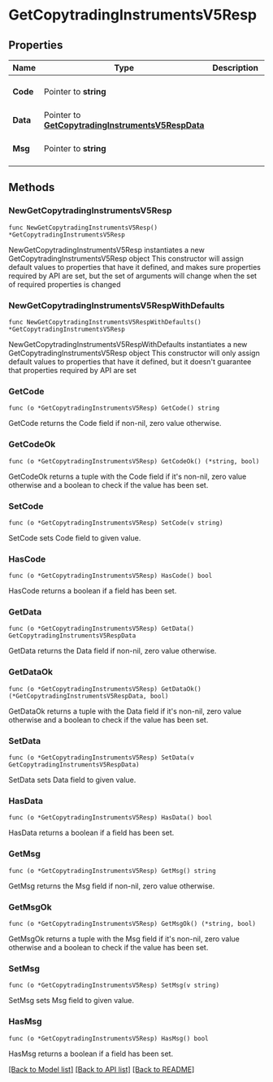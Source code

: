 # GetCopytradingInstrumentsV5Resp

## Properties

Name | Type | Description | Notes
------------ | ------------- | ------------- | -------------
**Code** | Pointer to **string** |  | [optional] [default to ""]
**Data** | Pointer to [**GetCopytradingInstrumentsV5RespData**](GetCopytradingInstrumentsV5RespData.md) |  | [optional] 
**Msg** | Pointer to **string** |  | [optional] [default to ""]

## Methods

### NewGetCopytradingInstrumentsV5Resp

`func NewGetCopytradingInstrumentsV5Resp() *GetCopytradingInstrumentsV5Resp`

NewGetCopytradingInstrumentsV5Resp instantiates a new GetCopytradingInstrumentsV5Resp object
This constructor will assign default values to properties that have it defined,
and makes sure properties required by API are set, but the set of arguments
will change when the set of required properties is changed

### NewGetCopytradingInstrumentsV5RespWithDefaults

`func NewGetCopytradingInstrumentsV5RespWithDefaults() *GetCopytradingInstrumentsV5Resp`

NewGetCopytradingInstrumentsV5RespWithDefaults instantiates a new GetCopytradingInstrumentsV5Resp object
This constructor will only assign default values to properties that have it defined,
but it doesn't guarantee that properties required by API are set

### GetCode

`func (o *GetCopytradingInstrumentsV5Resp) GetCode() string`

GetCode returns the Code field if non-nil, zero value otherwise.

### GetCodeOk

`func (o *GetCopytradingInstrumentsV5Resp) GetCodeOk() (*string, bool)`

GetCodeOk returns a tuple with the Code field if it's non-nil, zero value otherwise
and a boolean to check if the value has been set.

### SetCode

`func (o *GetCopytradingInstrumentsV5Resp) SetCode(v string)`

SetCode sets Code field to given value.

### HasCode

`func (o *GetCopytradingInstrumentsV5Resp) HasCode() bool`

HasCode returns a boolean if a field has been set.

### GetData

`func (o *GetCopytradingInstrumentsV5Resp) GetData() GetCopytradingInstrumentsV5RespData`

GetData returns the Data field if non-nil, zero value otherwise.

### GetDataOk

`func (o *GetCopytradingInstrumentsV5Resp) GetDataOk() (*GetCopytradingInstrumentsV5RespData, bool)`

GetDataOk returns a tuple with the Data field if it's non-nil, zero value otherwise
and a boolean to check if the value has been set.

### SetData

`func (o *GetCopytradingInstrumentsV5Resp) SetData(v GetCopytradingInstrumentsV5RespData)`

SetData sets Data field to given value.

### HasData

`func (o *GetCopytradingInstrumentsV5Resp) HasData() bool`

HasData returns a boolean if a field has been set.

### GetMsg

`func (o *GetCopytradingInstrumentsV5Resp) GetMsg() string`

GetMsg returns the Msg field if non-nil, zero value otherwise.

### GetMsgOk

`func (o *GetCopytradingInstrumentsV5Resp) GetMsgOk() (*string, bool)`

GetMsgOk returns a tuple with the Msg field if it's non-nil, zero value otherwise
and a boolean to check if the value has been set.

### SetMsg

`func (o *GetCopytradingInstrumentsV5Resp) SetMsg(v string)`

SetMsg sets Msg field to given value.

### HasMsg

`func (o *GetCopytradingInstrumentsV5Resp) HasMsg() bool`

HasMsg returns a boolean if a field has been set.


[[Back to Model list]](../README.md#documentation-for-models) [[Back to API list]](../README.md#documentation-for-api-endpoints) [[Back to README]](../README.md)


